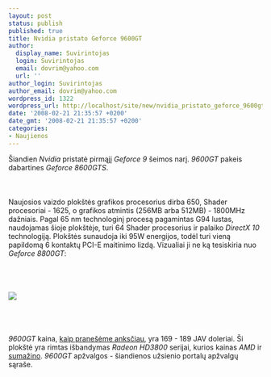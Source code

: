 ```yaml
---
layout: post
status: publish
published: true
title: Nvidia pristato Geforce 9600GT
author:
  display_name: Suvirintojas
  login: Suvirintojas
  email: dovrim@yahoo.com
  url: ''
author_login: Suvirintojas
author_email: dovrim@yahoo.com
wordpress_id: 1322
wordpress_url: http://localhost/site/new/nvidia_pristato_geforce_9600gt/
date: '2008-02-21 21:35:57 +0200'
date_gmt: '2008-02-21 21:35:57 +0200'
categories:
- Naujienos
---
```

<p>Šiandien <i>Nvidia</i> pristatė pirmąjį <i>Geforce 9</i> šeimos narį. <i>9600GT</i> pakeis dabartines <i>Geforce 8600GTS</i>.<br />
<br><br />
<br>Naujosios vaizdo plokštės grafikos procesorius dirba 650, Shader procesoriai - 1625, o grafikos atmintis (256MB arba 512MB) - 1800MHz dažniais. Pagal 65 nm technologinį procesą pagamintas G94 lustas, naudojamas šioje plokštėje, turi 64 Shader procesorius ir palaiko <i>DirectX 10</i> technologiją. Plokštės sunaudoja iki 95W energijos, todėl turi vieną papildomą 6 kontaktų PCI-E maitinimo lizdą. Vizualiai ji ne ką tesiskiria nuo <i>Geforce 8800GT</i>:<br />
<br><br />
<br><br><img src="http://img230.imageshack.us/img230/1262/nvidiageforce9600gt03cx2.jpg"><br><br />
<br><br />
<br><i>9600GT</i> kaina, <a class="ns" href="http://www.technews.lt/index.php?id=Kas&Id=997">kaip pranešėme anksčiau</a>, yra 169 - 189 JAV doleriai. Ši plokštė yra rimtas išbandymas <i>Radeon HD3800</i> serijai, kurios kainas <i>AMD</i> ir <a class="ns" href="http://www.technews.lt/?id=Kas&Id=1108">sumažino</a>. <i>9600GT</i> apžvalgos - šiandienos užsienio portalų apžvalgų sąraše.</p>
